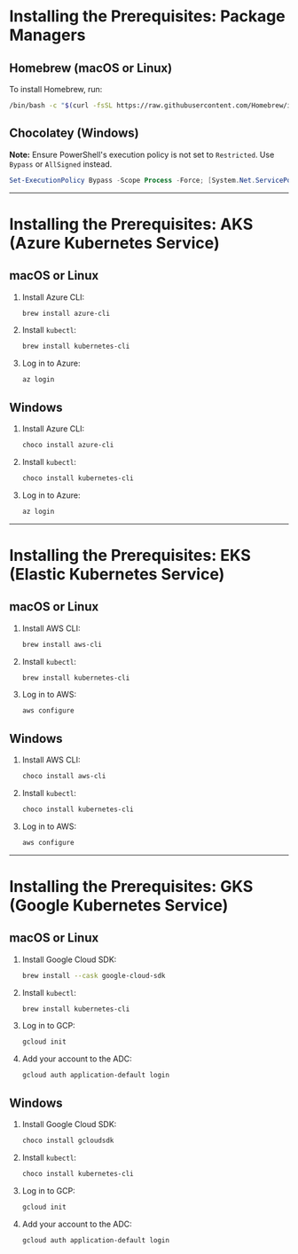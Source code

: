 
# Installing the Prerequisites: Package Managers

## Homebrew (macOS or Linux)
To install Homebrew, run:
```bash
/bin/bash -c "$(curl -fsSL https://raw.githubusercontent.com/Homebrew/install/HEAD/install.sh)"
```

## Chocolatey (Windows)
**Note:** Ensure PowerShell's execution policy is not set to `Restricted`. Use `Bypass` or `AllSigned` instead.
```powershell
Set-ExecutionPolicy Bypass -Scope Process -Force; [System.Net.ServicePointManager]::SecurityProtocol = [System.Net.ServicePointManager]::SecurityProtocol -bor 3072; iex ((New-Object System.Net.WebClient).DownloadString('https://community.chocolatey.org/install.ps1'))
```

---

# Installing the Prerequisites: AKS (Azure Kubernetes Service)

## macOS or Linux
1. Install Azure CLI:
   ```bash
   brew install azure-cli
   ```
2. Install `kubectl`:
   ```bash
   brew install kubernetes-cli
   ```
3. Log in to Azure:
   ```bash
   az login
   ```

## Windows
1. Install Azure CLI:
   ```powershell
   choco install azure-cli
   ```
2. Install `kubectl`:
   ```powershell
   choco install kubernetes-cli
   ```
3. Log in to Azure:
   ```powershell
   az login
   ```

---

# Installing the Prerequisites: EKS (Elastic Kubernetes Service)

## macOS or Linux
1. Install AWS CLI:
   ```bash
   brew install aws-cli
   ```
2. Install `kubectl`:
   ```bash
   brew install kubernetes-cli
   ```
3. Log in to AWS:
   ```bash
   aws configure
   ```

## Windows
1. Install AWS CLI:
   ```powershell
   choco install aws-cli
   ```
2. Install `kubectl`:
   ```powershell
   choco install kubernetes-cli
   ```
3. Log in to AWS:
   ```powershell
   aws configure
   ```

---

# Installing the Prerequisites: GKS (Google Kubernetes Service)

## macOS or Linux
1. Install Google Cloud SDK:
   ```bash
   brew install --cask google-cloud-sdk
   ```
2. Install `kubectl`:
   ```bash
   brew install kubernetes-cli
   ```
3. Log in to GCP:
   ```bash
   gcloud init
   ```
4. Add your account to the ADC:
   ```bash
   gcloud auth application-default login
   ```

## Windows
1. Install Google Cloud SDK:
   ```powershell
   choco install gcloudsdk
   ```
2. Install `kubectl`:
   ```powershell
   choco install kubernetes-cli
   ```
3. Log in to GCP:
   ```powershell
   gcloud init
   ```
4. Add your account to the ADC:
   ```powershell
   gcloud auth application-default login
   ```
